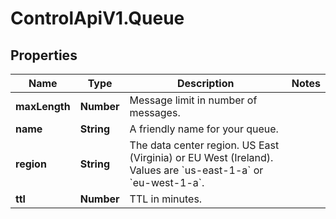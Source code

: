 # ControlApiV1.Queue

## Properties

Name | Type | Description | Notes
------------ | ------------- | ------------- | -------------
**maxLength** | **Number** | Message limit in number of messages. | 
**name** | **String** | A friendly name for your queue. | 
**region** | **String** | The data center region. US East (Virginia) or EU West (Ireland). Values are &#x60;us-east-1-a&#x60; or &#x60;eu-west-1-a&#x60;. | 
**ttl** | **Number** | TTL in minutes. | 



